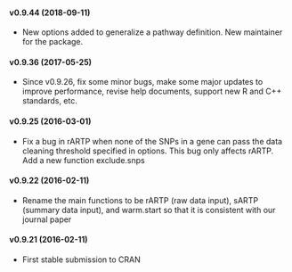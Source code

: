 #### v0.9.44 (2018-09-11)
- New options added to generalize a pathway definition. New maintainer for the package.

#### v0.9.36 (2017-05-25)
- Since v0.9.26, fix some minor bugs, make some major updates to improve performance, revise help documents, support new R and C++ standards, etc.

#### v0.9.25 (2016-03-01)
- Fix a bug in rARTP when none of the SNPs in a gene can pass the data cleaning threshold specified in options. This bug only affects rARTP. Add a new function exclude.snps

#### v0.9.22 (2016-02-11)
- Rename the main functions to be rARTP (raw data input), sARTP (summary data input), and warm.start so that it is consistent with our journal paper

#### v0.9.21 (2016-02-11)
- First stable submission to CRAN
